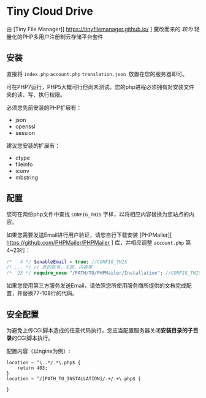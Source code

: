 # Tiny Cloud Drive

由 [Tiny File Manager][ https://tinyfilemanager.github.io/ ] 魔改而来的 _较为_ 轻量化的PHP多用户注册制云存储平台套件



## 安装

直接将  `index.php` `account.php` `translation.json `放置在您的服务器即可。

可在PHP7运行，PHP5大概可行但尚未测试。您的php进程必须拥有对安装文件夹的读、写、执行权限。

必须您先前安装的PHP扩展有：

- json
- openssl
- session

建议您安装的扩展有：

- ctype
- fileinfo
- iconv
- mbstring



## 配置

您可在两份php文件中查找  `CONFIG_THIS` 字样，以将相应内容替换为您站点的内容。

如果您需要发送Email进行用户验证，请您自行下载安装 [PHPMailer][ https://github.com/PHPMailer/PHPMailer ] 库，并相应调整 `account.php` 第4~23行：

```php
/*   4 */ $enableEmail = true; //CONFIG_THIS
/* ... */ // 您的账号，主题，内容等
/*  23 */ require_once "/PATH/TO/PHPMailer/Installation"; //CONFIG_THIS
```

如果您使用第三方服务发送Email，请依照您所使用服务商所提供的文档完成配置，并替换77-108行的代码。



## 安全配置

为避免上传CGI脚本造成的任意代码执行，您应当配置服务器关闭**安装目录的子目录**的CGI脚本执行。

配置内容（以nginx为例）:

```
location ~ ^\..*/.*\.php$ {
    return 403;
}
location ~ ^/[PATH_TO_INSTALLATION]/.+/.+\.php$ {

}
```


